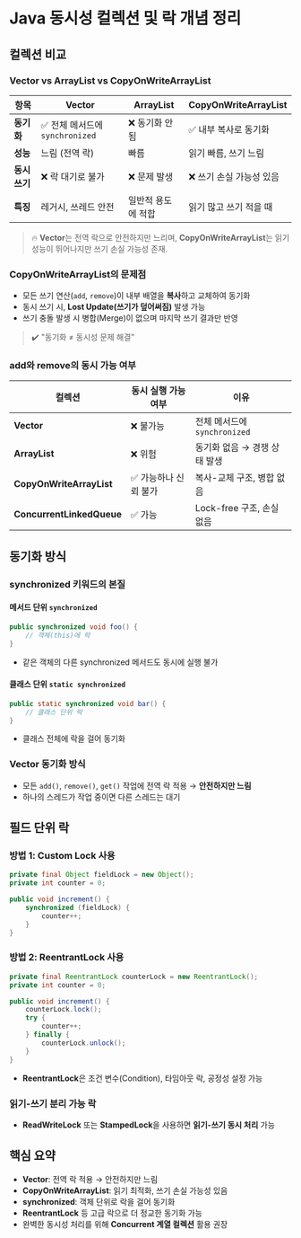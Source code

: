 # Java 동시성 컬렉션 및 락 개념 정리

## 컬렉션 비교

### Vector vs ArrayList vs CopyOnWriteArrayList

| 항목 | Vector | ArrayList | CopyOnWriteArrayList |
|------|--------|-----------|----------------------|
| **동기화** | ✅ 전체 메서드에 `synchronized` | ❌ 동기화 안 됨 | ✅ 내부 복사로 동기화 |
| **성능** | 느림 (전역 락) | 빠름 | 읽기 빠름, 쓰기 느림 |
| **동시 쓰기** | ❌ 락 대기로 불가 | ❌ 문제 발생 | ❌ 쓰기 손실 가능성 있음 |
| **특징** | 레거시, 쓰레드 안전 | 일반적 용도에 적합 | 읽기 많고 쓰기 적을 때 |

> 🔥 **Vector**는 전역 락으로 안전하지만 느리며, **CopyOnWriteArrayList**는 읽기 성능이 뛰어나지만 쓰기 손실 가능성 존재.

### CopyOnWriteArrayList의 문제점
* 모든 쓰기 연산(`add`, `remove`)이 내부 배열을 **복사**하고 교체하여 동기화
* 동시 쓰기 시, **Lost Update(쓰기가 덮어써짐)** 발생 가능
* 쓰기 충돌 발생 시 병합(Merge)이 없으며 마지막 쓰기 결과만 반영

> ✔️ "동기화 ≠ 동시성 문제 해결"

### add와 remove의 동시 가능 여부

| 컬렉션 | 동시 실행 가능 여부 | 이유 |
|--------|-------------------|------|
| **Vector** | ❌ 불가능 | 전체 메서드에 `synchronized` |
| **ArrayList** | ❌ 위험 | 동기화 없음 → 경쟁 상태 발생 |
| **CopyOnWriteArrayList** | ✅ 가능하나 신뢰 불가 | 복사-교체 구조, 병합 없음 |
| **ConcurrentLinkedQueue** | ✅ 가능 | Lock-free 구조, 손실 없음 |

## 동기화 방식

### synchronized 키워드의 본질

#### 메서드 단위 `synchronized`
```java
public synchronized void foo() {
    // 객체(this)에 락
}
```
* 같은 객체의 다른 synchronized 메서드도 동시에 실행 불가

#### 클래스 단위 `static synchronized`
```java
public static synchronized void bar() {
    // 클래스 단위 락
}
```
* 클래스 전체에 락을 걸어 동기화

### Vector 동기화 방식
* 모든 `add()`, `remove()`, `get()` 작업에 전역 락 적용 → **안전하지만 느림**
* 하나의 스레드가 작업 중이면 다른 스레드는 대기


## 필드 단위 락

### 방법 1: Custom Lock 사용
```java
private final Object fieldLock = new Object();
private int counter = 0;

public void increment() {
    synchronized (fieldLock) {
        counter++;
    }
}
```

### 방법 2: ReentrantLock 사용
```java
private final ReentrantLock counterLock = new ReentrantLock();
private int counter = 0;

public void increment() {
    counterLock.lock();
    try {
        counter++;
    } finally {
        counterLock.unlock();
    }
}
```
* **ReentrantLock**은 조건 변수(Condition), 타임아웃 락, 공정성 설정 가능

### 읽기-쓰기 분리 가능 락
* **ReadWriteLock** 또는 **StampedLock**을 사용하면 **읽기-쓰기 동시 처리** 가능

## 핵심 요약
* **Vector**: 전역 락 적용 → 안전하지만 느림
* **CopyOnWriteArrayList**: 읽기 최적화, 쓰기 손실 가능성 있음
* **synchronized**: 객체 단위로 락을 걸어 동기화
* **ReentrantLock** 등 고급 락으로 더 정교한 동기화 가능
* 완벽한 동시성 처리를 위해 **Concurrent 계열 컬렉션** 활용 권장